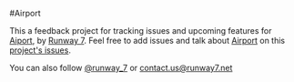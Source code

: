#Airport

This a feedback project for tracking issues and upcoming features for [Aiport][a], by [Runway 7](http://www.runway7.net). Feel free to add issues and talk about [Airport][a] on this [project's issues](https://github.com/runway7/airport-feedback/issues). 

You can also follow [@runway_7](https://twitter.com/runway_7) or contact.us@runway7.net

[a]: https://airport.runway7.net
